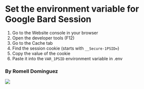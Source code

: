 # Set the environment variable for Google Bard Session

1. Go to the Website console in your browser
2. Open the developer tools (F12)
3. Go to the Cache tab
4. Find the session cookie (starts with `__Secure-1PSID=`)
5. Copy the value of the cookie
6. Paste it into the `VAR_1PSID` environment variable in .env


### By Romell Domínguez
[![](https://raw.githubusercontent.com/romellfudi/assets/master/favicon.ico#favico)](https://www.romellfudi.com/)